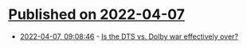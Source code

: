 # [Published on 2022-04-07](index.md)

* [2022-04-07, 09:08:46](https://news.ycombinator.com/item?id=30942269) - [Is the DTS vs. Dolby war effectively over?](https://www.whathifi.com/features/is-the-dts-vs-dolby-war-effectively-over)
